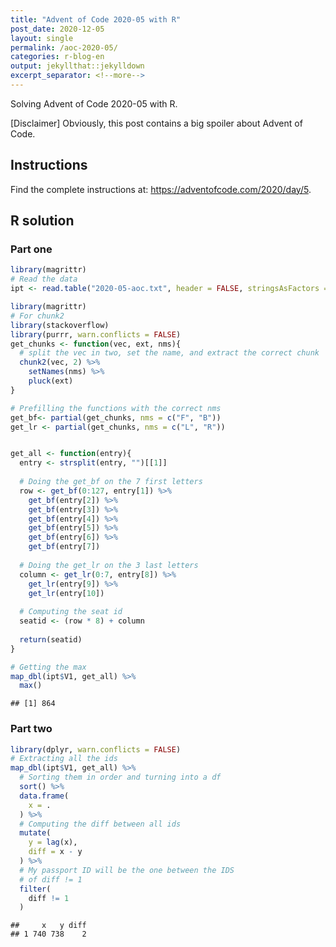 ```yaml
---
title: "Advent of Code 2020-05 with R"
post_date: 2020-12-05
layout: single
permalink: /aoc-2020-05/
categories: r-blog-en
output: jekyllthat::jekylldown
excerpt_separator: <!--more-->
---
```


Solving Advent of Code 2020-05 with R.

\[Disclaimer\] Obviously, this post contains a big spoiler about Advent
of Code.

## Instructions

Find the complete instructions at:
<https://adventofcode.com/2020/day/5>.

## R solution

### Part one

``` r
library(magrittr)
# Read the data
ipt <- read.table("2020-05-aoc.txt", header = FALSE, stringsAsFactors = FALSE)

library(magrittr)
# For chunk2
library(stackoverflow)
library(purrr, warn.conflicts = FALSE)
get_chunks <- function(vec, ext, nms){
  # split the vec in two, set the name, and extract the correct chunk
  chunk2(vec, 2) %>%
    setNames(nms) %>%
    pluck(ext)
}

# Prefilling the functions with the correct nms
get_bf<- partial(get_chunks, nms = c("F", "B"))
get_lr <- partial(get_chunks, nms = c("L", "R"))


get_all <- function(entry){
  entry <- strsplit(entry, "")[[1]] 
  
  # Doing the get_bf on the 7 first letters
  row <- get_bf(0:127, entry[1]) %>%
    get_bf(entry[2]) %>%
    get_bf(entry[3]) %>%
    get_bf(entry[4]) %>%
    get_bf(entry[5]) %>%
    get_bf(entry[6]) %>%
    get_bf(entry[7]) 
  
  # Doing the get_lr on the 3 last letters
  column <- get_lr(0:7, entry[8]) %>%
    get_lr(entry[9]) %>%
    get_lr(entry[10]) 
  
  # Computing the seat id
  seatid <- (row * 8) + column   
  
  return(seatid)
}

# Getting the max
map_dbl(ipt$V1, get_all) %>%
  max()
```

    ## [1] 864

### Part two

``` r
library(dplyr, warn.conflicts = FALSE)
# Extracting all the ids
map_dbl(ipt$V1, get_all) %>%
  # Sorting them in order and turning into a df
  sort() %>%
  data.frame(
    x = . 
  ) %>%
  # Computing the diff between all ids
  mutate(
    y = lag(x), 
    diff = x - y
  ) %>%
  # My passport ID will be the one between the IDS 
  # of diff != 1
  filter(
    diff != 1
  ) 
```

    ##     x   y diff
    ## 1 740 738    2
